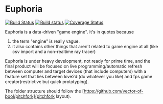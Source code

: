 # Euphoria

[![Build Status](https://travis-ci.org/madeso/euphoria.svg?branch=master)](https://travis-ci.org/madeso/euphoria)
[![Build status](https://ci.appveyor.com/api/projects/status/vmq6ojb3xx01pwhk/branch/master?svg=true)](https://ci.appveyor.com/project/madeso/euphoria/branch/master)
[![Coverage Status](https://coveralls.io/repos/github/madeso/euphoria/badge.svg?branch=master)](https://coveralls.io/github/madeso/euphoria?branch=master)

Euphoria is a data-driven "game engine". It's in quotes because

1. the term "engine" is really vague.
2. it also contains other things that aren't related to game engine at all (like csv import and a non-realtime ray tracer)

Euphoria is under heavy development, not ready for prime time, and the final product will be focused on live programming/automatic refresh between computer and target devices (that include computers) with a feature set that lies between love2d (do whatever you like) and fps game creator(restrictive but quick prototyping).

The folder structure should follow the [https://github.com/vector-of-bool/pitchfork](pitchfork layout).

